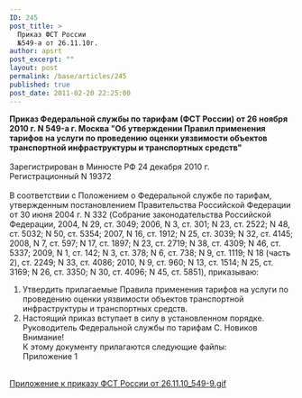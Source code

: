 ```yaml
---
ID: 245
post_title: >
  Приказ ФСТ России
  №549-а от 26.11.10г.
author: apsrt
post_excerpt: ""
layout: post
permalink: /base/articles/245
published: true
post_date: 2011-02-20 22:25:00
---
```

<strong>Приказ Федеральной службы по тарифам (ФСТ России) от 26 ноября 2010 г. N 549-а г. Москва &quot;Об утверждении Правил применения тарифов на услуги по проведению оценки уязвимости объектов транспортной инфраструктуры и транспортных средств&quot; </strong><br />
<br />
Зарегистрирован в Минюсте РФ 24 декабря 2010 г. <br />
Регистрационный N 19372<br />
<br />
В соответствии с Положением о Федеральной службе по тарифам, утвержденным постановлением Правительства Российской Федерации от 30 июня 2004 г. N 332 (Собрание законодательства Российской Федерации, 2004, N 29, ст. 3049; 2006, N 3, ст. 301; N 23, ст. 2522; N 48, ст. 5032; N 50, ст. 5354; 2007, N 16, ст. 1912; N 25, ст. 3039; N 32, ст. 4145; 2008, N 7, ст. 597; N 17, ст. 1897; N 23, ст. 2719; N 38, ст. 4309; N 46, ст. 5337; 2009, N 1, ст. 142; N 3, ст. 378; N 6, ст. 738; N 9, ст. 1119; N 18 (часть 2), ст. 2249; N 33, ст. 4086; 2010, N 9, ст. 960; N 13, ст. 1514; N 25, ст. 3169; N 26, ст. 3350; N 30, ст. 4096; N 45, ст. 5851), приказываю:<br />
1. Утвердить прилагаемые Правила применения тарифов на услуги по проведению оценки уязвимости объектов транспортной инфраструктуры и транспортных средств.<br />
2. Настоящий приказ вступает в силу в установленном порядке.<br />
Руководитель Федеральной службы по тарифам С. Новиков<br />
Внимание!<br />
К этому документу прилагаются следующие файлы:<br />
Приложение 1<br />
<br />
<a href="http://www.apsrt.ru/docs/prilozhenie_k_prikazu_fst_rossii_26-11-10_579-9.gif"><span style="text-decoration:underline;">Приложение к приказу ФСТ России от 26.11.10_549-9.gif</span></a>